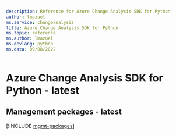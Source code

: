 ```yaml
---
description: Reference for Azure Change Analysis SDK for Python
author: lmazuel
ms.service: changeanalysis
title: Azure Change Analysis SDK for Python
ms.topic: reference
ms.author: lmazuel
ms.devlang: python
ms.data: 09/08/2022
---
```

# Azure Change Analysis SDK for Python - latest

## Management packages - latest
[!INCLUDE [mgmt-packages](change-analysis-mgmt-index.md)]